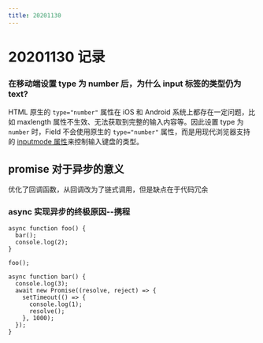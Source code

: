 ```yaml
---
title: 20201130
---
```

# 20201130 记录

### 在移动端设置 type 为 number 后，为什么 input 标签的类型仍为 text?

HTML 原生的 `type="number"` 属性在 iOS 和 Android 系统上都存在一定问题，比如 maxlength 属性不生效、无法获取到完整的输入内容等。因此设置 type 为 `number` 时，Field 不会使用原生的 `type="number"` 属性，而是用现代浏览器支持的 [inputmode 属性](https://developer.mozilla.org/zh-CN/docs/Web/HTML/Global_attributes/inputmode)来控制输入键盘的类型。

## promise 对于异步的意义

优化了回调函数，从回调改为了链式调用，但是缺点在于代码冗余

### async 实现异步的终极原因--携程

```
async function foo() {
  bar();
  console.log(2);
}

foo();

async function bar() {
  console.log(3);
  await new Promise((resolve, reject) => {
    setTimeout(() => {
      console.log(1);
      resolve();
    }, 1000);
  });
}

```

